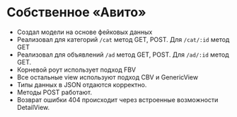 # Собственное «Авито»
- Создал модели на основе фейковых данных 
- Реализовал для категорий `/cat` метод GET, POST. Для `/cat/:id` метод GET
- Реализовал для объявлений `/ad` метод GET, POST. Для `/ad/:id` метод GET.
- Корневой роут использует подход FBV
- Все остальные view используют подход CBV и GenericView
- Типы данных в JSON отдаются корректно.
- Методы POST работают.
- Возврат ошибки 404 происходит через встроенные возможности DetailView.
